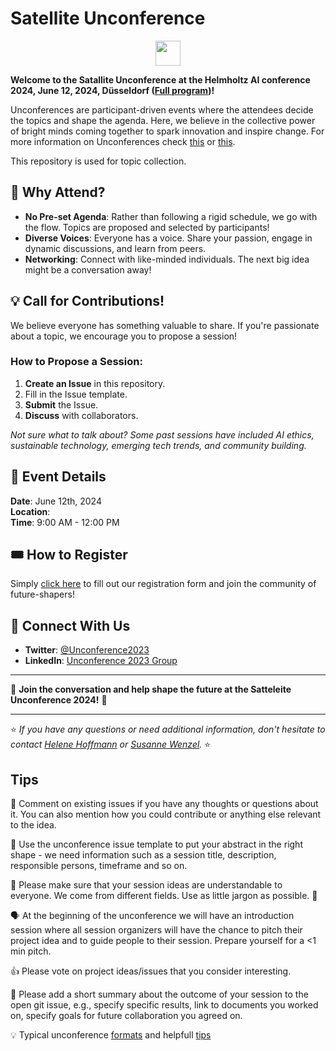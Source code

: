 
# Satellite Unconference 

<p align="center">
  <img src="https://github.com/DKRZ-AIM/HAI-HI-unconference-2023/assets/29659187/0dddb1b8-69c0-4aeb-8a68-aedb8b9f996b" height="40">

**Welcome to the Satallite Unconference at the Helmholtz AI conference 2024, June 12, 2024, Düsseldorf ([Full program]())!**

Unconferences are participant-driven events where the attendees decide the topics and shape the agenda. Here, we believe in the collective power of bright minds coming together to spark innovation and inspire change. For more information on Unconferences check [this](https://www.youtube.com/watch?v=0ai3cl-fWvE) or [this](https://unconference.net/unconferencing-how-to-prepare-to-attend-an-unconference-2/). 

This repository is used for topic collection.


## 🌟 Why Attend?

- **No Pre-set Agenda**: Rather than following a rigid schedule, we go with the flow. Topics are proposed and selected by participants!
- **Diverse Voices**: Everyone has a voice. Share your passion, engage in dynamic discussions, and learn from peers.
- **Networking**: Connect with like-minded individuals. The next big idea might be a conversation away!

## 💡 Call for Contributions!

We believe everyone has something valuable to share. If you're passionate about a topic, we encourage you to propose a session!

### How to Propose a Session:

1. **Create an Issue** in this repository.
2. Fill in the Issue template.
3. **Submit** the Issue.
4. **Discuss** with collaborators.

_Not sure what to talk about? Some past sessions have included AI ethics, sustainable technology, emerging tech trends, and community building._

## 📅 Event Details

**Date**: June 12th, 2024  
**Location**:   
**Time**: 9:00 AM - 12:00 PM

## 🎟️ How to Register

Simply [click here](#RegistrationLink) to fill out our registration form and join the community of future-shapers!


## 🤝 Connect With Us

- **Twitter**: [@Unconference2023](https://twitter.com/Unconference2023)
- **LinkedIn**: [Unconference 2023 Group](https://linkedin.com/)

---

💬 **Join the conversation and help shape the future at the Satteleite Unconference 2024!** 🚀

---

⭐ *If you have any questions or need additional information, don't hesitate to contact [Helene Hoffmann](mailto:helene.hoffmann@hzdr.de) or [Susanne Wenzel](s.wenzel@fz-juelich.de).* ⭐

## Tips

📜 Comment on existing issues if you have any thoughts or questions about it. You can also mention how you could contribute or anything else relevant to the idea.

📜 Use the unconference issue template to put your abstract in the right shape - we need information such as a session title, description, responsible persons, timeframe and so on.

📜 Please make sure that your session ideas are understandable to everyone. We come from different fields. Use as little jargon as possible. 💁

🗣️ At the beginning of the unconference we will have an introduction session where all session organizers will have the chance to pitch their project idea and to guide people to their session. Prepare yourself for a <1 min pitch.

👍 Please vote on project ideas/issues that you consider interesting.

📜 Please add a short summary about the outcome of your session to the open git issue, e.g., specify specific results, link to documents you worked on, specify goals for future collaboration you agreed on.

💡 Typical unconference [formats](http://unconference.net/methods-2/) and helpfull [tips](https://unconference.net/unconferencing-how-to-prepare-to-attend-an-unconference-2/)

